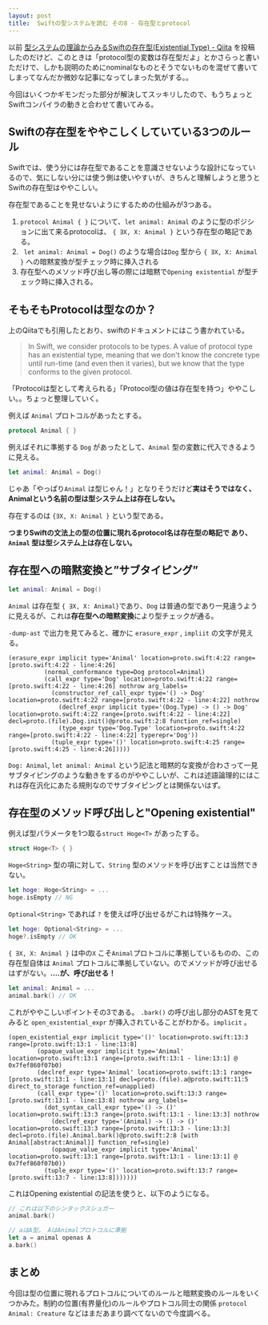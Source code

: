 ```yaml
---
layout: post
title:  Swiftの型システムを読む その8 - 存在型とprotocol
---
```


以前  [型システムの理論からみるSwiftの存在型(Existential Type) - Qiita](https://qiita.com/ukitaka/items/a993b5d7ed5ae84b1b52) を投稿したのだけど、このときは「protocol型の変数は存在型だよ」とかさらっと書いただけで、しかも説明のためにnominalなものとそうでないものを混ぜて書いてしまってなんだか微妙な記事になってしまった気がする。。

今回はいくつかギモンだった部分が解決してスッキリしたので、もうちょっとSwiftコンパイラの動きと合わせて書いてみる。

## Swiftの存在型をややこしくしていている3つのルール
 
Swiftでは、使う分には存在型であることを意識させないような設計になっているので、気にしない分には使う側は使いやすいが、きちんと理解しようと思うとSwiftの存在型はややこしい。

存在型であることを見せないようにするための仕組みが3つある。

1. `protocol Animal { }` について、`let animal: Animal` のように型のポジションに出て来るprotocolは、 `{ ∃X, X: Animal }` という存在型の略記である。
2. ` let animal: Animal = Dog()` のような場合は`Dog` 型から `{ ∃X, X: Animal }` への暗黙変換が型チェック時に挿入される
3. 存在型へのメソッド呼び出し等の際には暗黙で`Opening existential` が型チェック時に挿入される。


## そもそもProtocolは型なのか？
上のQiitaでも引用したとおり、swiftのドキュメントにはこう書かれている。

>  In Swift, we consider protocols to be types. A value of protocol type has an existential type, meaning that we don't know the concrete type until run-time (and even then it varies), but we know that the type conforms to the given protocol.


「Protocolは型として考えられる」「Protocol型の値は存在型を持つ」ややこしい。。ちょっと整理していく。

例えば `Animal` プロトコルがあったとする。

```swift
protocol Animal { }
```

例えばそれに準拠する `Dog` があったとして、`Animal` 型の変数に代入できるように見える。

```swift
let animal: Animal = Dog()
```

じゃあ「やっぱり`Animal` は型じゃん！」となりそうだけど**実はそうではなく、Animalという名前の型は型システム上は存在しない。**

存在するのは `{∃X, X: Animal }` という型である。

**つまりSwiftの文法上の型の位置に現れるprotocol名は存在型の略記で あり、`Animal` 型は型システム上は存在しない。**


## 存在型への暗黙変換と”サブタイピング”

```swift
let animal: Animal = Dog()
```

`Animal` は存在型 `{ ∃X, X: Animal}`であり、`Dog` は普通の型であり一見違うように見えるが、これは**存在型への暗黙変換**により型チェックが通る。

`-dump-ast` で出力を見てみると、確かに `erasure_expr` , `impliit` の文字が見える。 

```
(erasure_expr implicit type='Animal' location=proto.swift:4:22 range=[proto.swift:4:22 - line:4:26]
          (normal_conformance type=Dog protocol=Animal)
          (call_expr type='Dog' location=proto.swift:4:22 range=[proto.swift:4:22 - line:4:26] nothrow arg_labels=
            (constructor_ref_call_expr type='() -> Dog' location=proto.swift:4:22 range=[proto.swift:4:22 - line:4:22] nothrow
              (declref_expr implicit type='(Dog.Type) -> () -> Dog' location=proto.swift:4:22 range=[proto.swift:4:22 - line:4:22] decl=proto.(file).Dog.init()@proto.swift:2:8 function_ref=single)
              (type_expr type='Dog.Type' location=proto.swift:4:22 range=[proto.swift:4:22 - line:4:22] typerepr='Dog'))
            (tuple_expr type='()' location=proto.swift:4:25 range=[proto.swift:4:25 - line:4:26]))))
```

`Dog: Animal`,  `let animal: Animal` という記法と暗黙的な変換が合わさって一見サブタイピングのような動きをするのがややこしいが、これは述語論理的にはこれは存在汎化にあたる規則なのでサブタイピングとは関係ないはず。

## 存在型のメソッド呼び出しと"Opening existential"

例えば型パラメータを1つ取る`struct Hoge<T>` があったする。

```swift
struct Hoge<T> { }
```

`Hoge<String>` 型の項に対して、`String` 型のメソッドを呼び出すことは当然できない。

```swift
let hoge: Hoge<String> = ...
hoge.isEmpty // NG
```

`Optional<String>` であれば `?` を使えば呼び出せるがこれは特殊ケース。

```swift
let hoge: Optional<String> = ...
hoge?.isEmpty // OK
```

`{ ∃X, X: Animal }` は中の`X` こそ`Animal`プロトコルに準拠しているものの、この存在型自体は `Animal` プロトコルに準拠していない。のでメソッドが呼び出せるはずがない。**….が、呼び出せる！** 

```swift
let animal: Animal = ...
animal.bark() // OK
```

これがややこしいポイントその3である。
`.bark()` の呼び出し部分のASTを見てみると `open_existential_expr` が挿入されていることがわかる。`implicit` 。

```
(open_existential_expr implicit type='()' location=proto.swift:13:3 range=[proto.swift:13:1 - line:13:8]
        (opaque_value_expr implicit type='Animal' location=proto.swift:13:1 range=[proto.swift:13:1 - line:13:1] @ 0x7fef860f07b0)
        (declref_expr type='Animal' location=proto.swift:13:1 range=[proto.swift:13:1 - line:13:1] decl=proto.(file).a@proto.swift:11:5 direct_to_storage function_ref=unapplied)
        (call_expr type='()' location=proto.swift:13:3 range=[proto.swift:13:1 - line:13:8] nothrow arg_labels=
          (dot_syntax_call_expr type='() -> ()' location=proto.swift:13:3 range=[proto.swift:13:1 - line:13:3] nothrow
            (declref_expr type='(Animal) -> () -> ()' location=proto.swift:13:3 range=[proto.swift:13:3 - line:13:3] decl=proto.(file).Animal.bark()@proto.swift:2:8 [with Animal[abstract:Animal]] function_ref=single)
            (opaque_value_expr implicit type='Animal' location=proto.swift:13:1 range=[proto.swift:13:1 - line:13:1] @ 0x7fef860f07b0))
          (tuple_expr type='()' location=proto.swift:13:7 range=[proto.swift:13:7 - line:13:8]))))))
```

これはOpening existential の記法を使うと、以下のようになる。

```swift
// これは以下のシンタックスシュガー
animal.bark()

// aはA型。 AはAnimalプロトコルに準拠
let a = animal openas A
a.bark()
```

## まとめ
今回は型の位置に現れるプロトコルについてのルールと暗黙変換のルールをいくつかみた。制約の位置(有界量化)のルールやプロトコル同士の関係 `protocol Animal: Creature` などはまだあまり調べてないので今度調べる。


